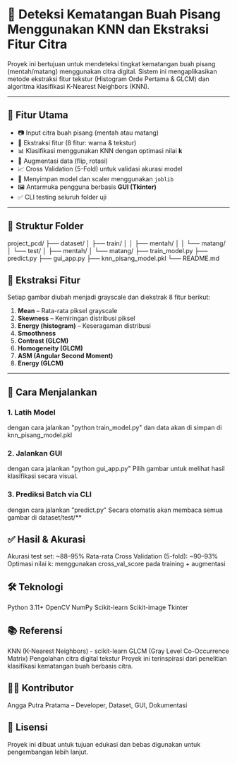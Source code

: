 # 🍌 Deteksi Kematangan Buah Pisang Menggunakan KNN dan Ekstraksi Fitur Citra

Proyek ini bertujuan untuk mendeteksi tingkat kematangan buah pisang (mentah/matang) menggunakan citra digital. Sistem ini mengaplikasikan metode ekstraksi fitur tekstur (Histogram Orde Pertama & GLCM) dan algoritma klasifikasi K-Nearest Neighbors (KNN).

---

## 🔧 Fitur Utama

- 📷 Input citra buah pisang (mentah atau matang)
- 🧠 Ekstraksi fitur (8 fitur: warna & tekstur)
- 📊 Klasifikasi menggunakan KNN dengan optimasi nilai **k**
- 🔁 Augmentasi data (flip, rotasi)
- 📈 Cross Validation (5-Fold) untuk validasi akurasi model
- 💾 Menyimpan model dan scaler menggunakan `joblib`
- 🖼️ Antarmuka pengguna berbasis **GUI (Tkinter)**
- ✅ CLI testing seluruh folder uji

---

## 📁 Struktur Folder
project_pcd/
├── dataset/
│ ├── train/
│ │ ├── mentah/
│ │ └── matang/
│ └── test/
│ ├── mentah/
│ └── matang/
├── train_model.py
├── predict.py
├── gui_app.py
├── knn_pisang_model.pkl
└── README.md


## 🧪 Ekstraksi Fitur

Setiap gambar diubah menjadi grayscale dan diekstrak 8 fitur berikut:

1. **Mean** – Rata-rata piksel grayscale
2. **Skewness** – Kemiringan distribusi piksel
3. **Energy (histogram)** – Keseragaman distribusi
4. **Smoothness**
5. **Contrast (GLCM)**
6. **Homogeneity (GLCM)**
7. **ASM (Angular Second Moment)**
8. **Energy (GLCM)**

---

## 🚀 Cara Menjalankan

### 1. Latih Model
dengan cara jalankan "python train_model.py"
dan data akan di simpan di knn_pisang_model.pkl

### 2. Jalankan GUI
dengan cara jalankan "python gui_app.py"
Pilih gambar untuk melihat hasil klasifikasi secara visual.

### 3. Prediksi Batch via CLI
dengan cara jalankan "predict.py"
Secara otomatis akan membaca semua gambar di dataset/test/**

## ✅ Hasil & Akurasi
Akurasi test set: ~88–95%
Rata-rata Cross Validation (5-fold): ~90–93%
Optimasi nilai k: menggunakan cross_val_score pada training + augmentasi

## 🛠️ Teknologi
Python 3.11+
OpenCV
NumPy
Scikit-learn
Scikit-image
Tkinter

## 📚 Referensi
KNN (K-Nearest Neighbors) - scikit-learn
GLCM (Gray Level Co-Occurrence Matrix)
Pengolahan citra digital tekstur
Proyek ini terinspirasi dari penelitian klasifikasi kematangan buah berbasis citra.

## 🙋‍♂️ Kontributor
Angga Putra Pratama – Developer, Dataset, GUI, Dokumentasi


## 📌 Lisensi
Proyek ini dibuat untuk tujuan edukasi dan bebas digunakan untuk pengembangan lebih lanjut.









